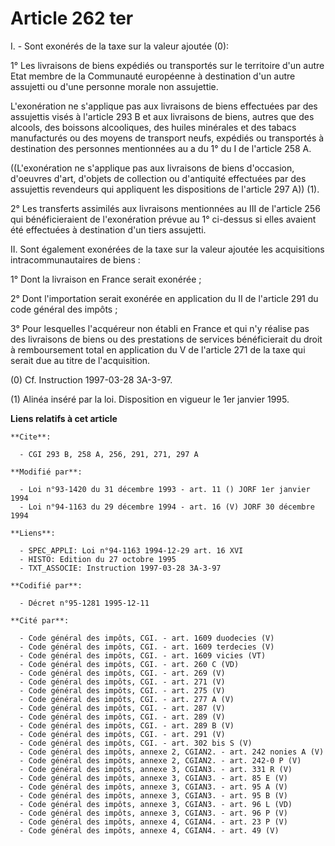 # Article 262 ter

I. - Sont exonérés de la taxe sur la valeur ajoutée (0):

1° Les livraisons de biens expédiés ou transportés sur le territoire d'un autre Etat membre de la Communauté européenne à
destination d'un autre assujetti ou d'une personne morale non assujettie.

L'exonération ne s'applique pas aux livraisons de biens effectuées par des assujettis visés à l'article 293 B et aux
livraisons de biens, autres que des alcools, des boissons alcooliques, des huiles minérales et des tabacs manufacturés ou des
moyens de transport neufs, expédiés ou transportés à destination des personnes mentionnées au a du 1° du I de l'article 258
A.

((L'exonération ne s'applique pas aux livraisons de biens d'occasion, d'oeuvres d'art, d'objets de collection ou d'antiquité
effectuées par des assujettis revendeurs qui appliquent les dispositions de l'article 297 A)) (1).

2° Les transferts assimilés aux livraisons mentionnées au III de l'article 256 qui bénéficieraient de l'exonération prévue au
1° ci-dessus si elles avaient été effectuées à destination d'un tiers assujetti.

II. Sont également exonérées de la taxe sur la valeur ajoutée les acquisitions intracommunautaires de biens :

1° Dont la livraison en France serait exonérée ;

2° Dont l'importation serait exonérée en application du II de l'article 291 du code général des impôts ;

3° Pour lesquelles l'acquéreur non établi en France et qui n'y réalise pas des livraisons de biens ou des prestations de
services bénéficierait du droit à remboursement total en application du V de l'article 271 de la taxe qui serait due au titre
de l'acquisition.

(0) Cf. Instruction 1997-03-28 3A-3-97.

(1) Alinéa inséré par la loi. Disposition en vigueur le 1er janvier 1995.

**Liens relatifs à cet article**

	**Cite**:

	  - CGI 293 B, 258 A, 256, 291, 271, 297 A

	**Modifié par**:

	  - Loi n°93-1420 du 31 décembre 1993 - art. 11 () JORF 1er janvier 1994
	  - Loi n°94-1163 du 29 décembre 1994 - art. 16 (V) JORF 30 décembre 1994

	**Liens**:

	  - SPEC_APPLI: Loi n°94-1163 1994-12-29 art. 16 XVI
	  - HISTO: Edition du 27 octobre 1995
	  - TXT_ASSOCIE: Instruction 1997-03-28 3A-3-97

	**Codifié par**:

	  - Décret n°95-1281 1995-12-11

	**Cité par**:

	  - Code général des impôts, CGI. - art. 1609 duodecies (V)
	  - Code général des impôts, CGI. - art. 1609 terdecies (V)
	  - Code général des impôts, CGI. - art. 1609 vicies (VT)
	  - Code général des impôts, CGI. - art. 260 C (VD)
	  - Code général des impôts, CGI. - art. 269 (V)
	  - Code général des impôts, CGI. - art. 271 (V)
	  - Code général des impôts, CGI. - art. 275 (V)
	  - Code général des impôts, CGI. - art. 277 A (V)
	  - Code général des impôts, CGI. - art. 287 (V)
	  - Code général des impôts, CGI. - art. 289 (V)
	  - Code général des impôts, CGI. - art. 289 B (V)
	  - Code général des impôts, CGI. - art. 291 (V)
	  - Code général des impôts, CGI. - art. 302 bis S (V)
	  - Code général des impôts, annexe 2, CGIAN2. - art. 242 nonies A (V)
	  - Code général des impôts, annexe 2, CGIAN2. - art. 242-0 P (V)
	  - Code général des impôts, annexe 3, CGIAN3. - art. 331 R (V)
	  - Code général des impôts, annexe 3, CGIAN3. - art. 85 E (V)
	  - Code général des impôts, annexe 3, CGIAN3. - art. 95 A (V)
	  - Code général des impôts, annexe 3, CGIAN3. - art. 95 B (V)
	  - Code général des impôts, annexe 3, CGIAN3. - art. 96 L (VD)
	  - Code général des impôts, annexe 3, CGIAN3. - art. 96 P (V)
	  - Code général des impôts, annexe 4, CGIAN4. - art. 23 P (V)
	  - Code général des impôts, annexe 4, CGIAN4. - art. 49 (V)
